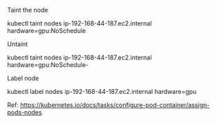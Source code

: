 Taint the node

kubectl taint nodes ip-192-168-44-187.ec2.internal hardware=gpu:NoSchedule

Untaint

kubectl taint nodes ip-192-168-44-187.ec2.internal hardware=gpu:NoSchedule-

Label node

kubectl label nodes ip-192-168-44-187.ec2.internal hardware=gpu

Ref: https://kubernetes.io/docs/tasks/configure-pod-container/assign-pods-nodes